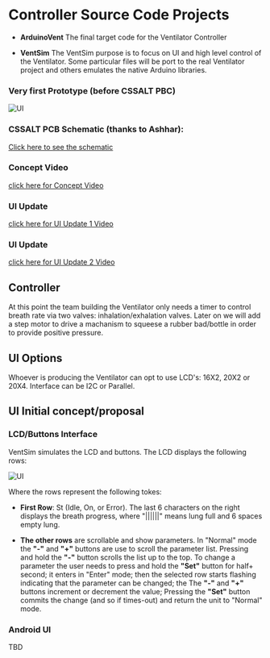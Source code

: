 # Controller Source Code Projects

* **ArduinoVent** The final target code for the Ventilator Controller

* **VentSim** The VentSim purpose is to focus on UI and high level control of the Ventilator. Some particular files will be port to the real Ventilator project and others emulates the native Arduino libraries.

### Very first Prototype (before CSSALT PBC)
![UI](Docs/proto01.JPG)


### CSSALT PCB Schematic (thanks to Ashhar):
[Click here to see the schematic](Docs/schematic.pdf)

### Concept Video
[click here for Concept Video](https://youtu.be/OPbaNoG-sxQ)

### UI Update
[click here for UI Update 1 Video](https://youtu.be/SgtlYgqE2HE)

### UI Update
[click here for UI Update 2 Video](https://youtu.be/RzNPGvQ2CpA)

## Controller
At this point the team building the Ventilator only needs a timer to control breath rate via two valves: inhalation/exhalation valves. Later on we will add a step motor to drive a machanism to squeese a rubber bad/bottle in order to provide positive pressure.

## UI Options
Whoever is producing the Ventilator can opt to use LCD's: 16X2, 20X2 or 20X4. Interface can be I2C or Parallel. 
## UI Initial concept/proposal

### LCD/Buttons Interface
VentSim simulates the LCD and buttons. The LCD displays the following rows:

![UI](Docs/Ventilator_UI_sample.png)

Where the rows represent the following tokes:

 * **First Row**: St (Idle, On, or Error). 
   The last 6 characters on the right displays the breath progress, where "||||||" means lung full and 6 spaces empty lung. 

 * **The other rows** are scrollable and show parameters. In "Normal" mode the **"-"** and **"+"** buttons are use to scroll the parameter list. Pressing and hold the **"-"** button scrolls the list up to the top.
 To change a parameter the user needs to press and hold the **"Set"** button for half+ second; it enters in "Enter" mode; then the selected row starts flashing indicating that the parameter can be changed; the The **"-"** and **"+"** buttons increment or decrement the value; Pressing the **"Set"** button commits the change (and so if times-out) and return the unit to "Normal" mode. 

### Android UI
TBD

